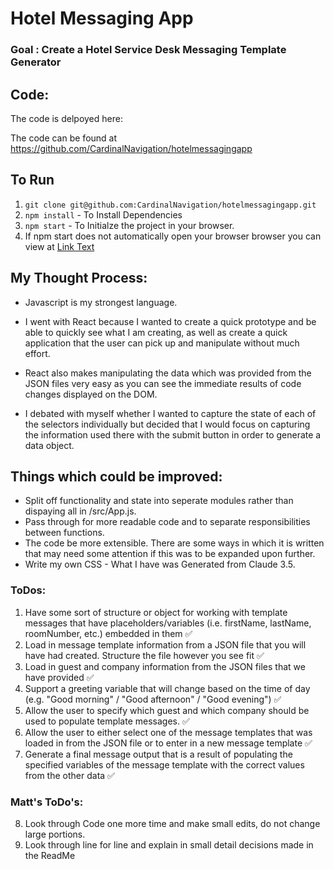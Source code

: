 # Hotel Messaging App

### Goal : Create a Hotel Service Desk Messaging Template Generator

## Code:

The code is delpoyed here:

The code can be found at https://github.com/CardinalNavigation/hotelmessagingapp

## To Run

1. `git clone git@github.com:CardinalNavigation/hotelmessagingapp.git `
2. `npm install` - To Install Dependencies
3. `npm start` - To Initialze the project in your browser.
4. If npm start does not automatically open your browser browser you can view at [Link Text](http://localhost:3000)

## My Thought Process:

- Javascript is my strongest language.

- I went with React because I wanted to create a quick prototype and be able to quickly see what I am creating, as well as create a quick application that the user can pick up and manipulate without much effort.

- React also makes manipulating the data which was provided from the JSON files very easy as you can see the immediate results of code changes displayed on the DOM.

- I debated with myself whether I wanted to capture the state of each of the selectors individually but decided that I would focus on capturing the information used there with the submit button in order to generate a data object.

## Things which could be improved:

- Split off functionality and state into seperate modules rather than dispaying all in /src/App.js.
- Pass through for more readable code and to separate responsibilities between functions.
- The code be more extensible. There are some ways in which it is written that may need some attention if this was to be expanded upon further.
- Write my own CSS - What I have was Generated from Claude 3.5.

### ToDos:

1. Have some sort of structure or object for working with template messages that have placeholders/variables (i.e. firstName, lastName, roomNumber, etc.) embedded in them ✅
2. Load in message template information from a JSON file that you will have had created. Structure the file however you see fit ✅
3. Load in guest and company information from the JSON files that we have provided ✅
4. Support a greeting variable that will change based on the time of day (e.g. "Good morning" / "Good afternoon" / "Good evening") ✅
5. Allow the user to specify which guest and which company should be used to populate template messages. ✅
6. Allow the user to either select one of the message templates that was loaded in from the JSON file or to enter in a new message template ✅
7. Generate a final message output that is a result of populating the specified variables of the message template with the correct values from the other data ✅

### Matt's ToDo's:

8. Look through Code one more time and make small edits, do not change large portions.
9. Look through line for line and explain in small detail decisions made in the ReadMe
